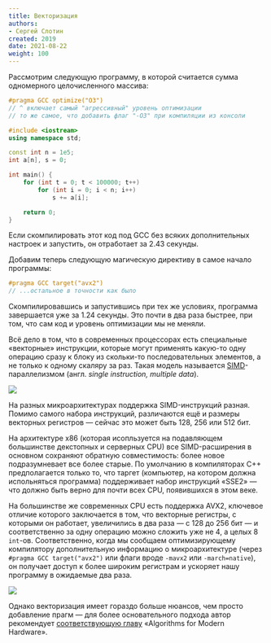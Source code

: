 ```yaml
---
title: Векторизация
authors:
- Сергей Слотин
created: 2019
date: 2021-08-22
weight: 100
---
```


Рассмотрим следующую программу, в которой считается сумма одномерного целочисленного массива:

```c++
#pragma GCC optimize("O3")
// ^ включает самый "агрессивный" уровень оптимизации
// то же самое, что добавить флаг "-O3" при компиляции из консоли

#include <iostream>
using namespace std;

const int n = 1e5;
int a[n], s = 0;

int main() {
    for (int t = 0; t < 100000; t++)
        for (int i = 0; i < n; i++)
            s += a[i];

    return 0;
}
```

Если скомпилировать этот код под GCC без всяких дополнительных настроек и запустить, он отработает за 2.43 секунды.

Добавим теперь следующую магическую директиву в самое начало программы:

```c++
#pragma GCC target("avx2")
// ...остальное в точности как было
```

Скомпилировавшись и запустившись при тех же условиях, программа завершается уже за 1.24 секунды. Это почти в два раза быстрее, при том, что сам код и уровень оптимизации мы не меняли.

Всё дело в том, что в современных процессорах есть специальные «векторные» инструкции, которые могут применять какую-то одну операцию сразу к блоку из скольки-то последовательных элементов, а не только к одному скаляру за раз. Такая модель называется [SIMD](https://en.wikipedia.org/wiki/SIMD)-параллелизмом (англ. *single instruction, multiple data*).

![](../img/simd-vs-scalar.gif)

На разных микроархитектурах поддержка SIMD-инструкций разная. Помимо самого набора инструкций, различаются ещё и размеры векторных регистров — сейчас это может быть 128, 256 или 512 бит.

На архитектуре x86 (которая исопльзуется на подавляющем большинстве декстопных и серверных CPU) все SIMD-расширения в основном сохраняют обратную совместимость: более новое подразумневает все более старые. По умолчанию в компиляторах C++ предполагается только то, что таргет (компьютер, на котором должна испольняться программа) поддерживает набор инструкций «SSE2» — что должно быть верно для почти всех CPU, появившихся в этом веке.

На большинстве же современных CPU есть поддержка AVX2, ключевое отличие которого заключается в том, что векторные регистры, с которыми он работает, увеличились в два раза — с 128 до 256 бит — и соответственно за одну операцию можно сложить уже не 4, а целых 8 `int`-ов. Соответственно, когда мы сообщаем оптимизирующему компилятору дополнительную информацию о микроархитектуре (через `#pragma GCC target("avx2")` или флаги вроде `-mavx2` или `-march=native`), он получает доступ к более широким регистрам и ускоряет нашу программу в ожидаемые два раза.

![](../img/intel-isa.png)

<!--
Однако векторизация имеет гораздо больше нюансов, чем просто добавление прагм — в этой статье мы не сильно погружаясь в детали постараемся их обсудить. Для более основательного подхода автор рекомендует [соответствующую главу](http://localhost:1313/hpc/simd/) «Algorithms for Modern Hardware».
-->

Однако векторизация имеет гораздо больше нюансов, чем просто добавление прагм — для более основательного подхода автор рекомендует [соответствующую главу](http://localhost:1313/hpc/simd/) «Algorithms for Modern Hardware».

